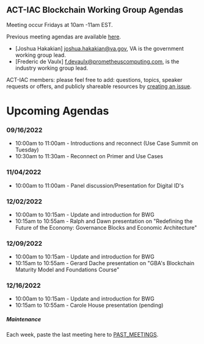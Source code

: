 ## ACT-IAC Blockchain Working Group Agendas

Meeting occur Fridays at 10am -11am EST.

Previous meeting agendas are available [here](./previous_agendas/).

* [Joshua Hakakian] <joshua.hakakian@va.gov>, VA is the government working group lead.
* [Frederic de Vaulx] <f.devaulx@prometheuscomputing.com>, is the industry working group lead.

ACT-IAC members: please feel free to add: questions, topics, speaker requests or offers, and publicly
shareable resources by [creating an issue](https://github.com/ACT-IAC-BWG/agendas/issues).

# Upcoming Agendas

### 09/16/2022

* 10:00am to 11:00am - Introductions and reconnect (Use Case Summit on Tuesday)
* 10:30am to 11:30am - Reconnect on Primer and Use Cases

### 11/04/2022

* 10:00am to 11:00am - Panel discussion/Presentation for Digital ID's

### 12/02/2022

* 10:00am to 10:15am - Update and introduction for BWG
* 10:15am to 10:55am - Ralph and Dawn presentation on "Redefining the Future of the Economy: Governance Blocks and Economic Architecture"

### 12/09/2022

* 10:00am to 10:15am - Update and introduction for BWG
* 10:15am to 10:55am - Gerard Dache presentation on "GBA's Blockchain Maturity Model and Foundations Course"

### 12/16/2022

* 10:00am to 10:15am - Update and introduction for BWG
* 10:15am to 10:55am - Carole House presentation (pending)

##### Maintenance
Each week, paste the last meeting here to [PAST_MEETINGS](./previous_agendas/).

